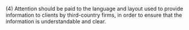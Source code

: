 (4) Attention should be paid to the language and layout used to provide information to clients by third-country firms, in order to ensure that the information is understandable and clear.